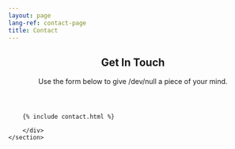 ```yaml
---
layout: page
lang-ref: contact-page
title: Contact
---
```

<!-- Main -->
<article id="main">
  <header class="special container">
    <span class="icon fa-envelope"></span>
    <h2>Get In Touch</h2>
    <p>Use the form below to give /dev/null a piece of your mind.</p>
  </header>
  <!-- One -->
    <section class="wrapper style4 special container medium">
      <!-- Content -->
        <div class="content">

        {% include contact.html %}

        </div>
    </section>
</article>
